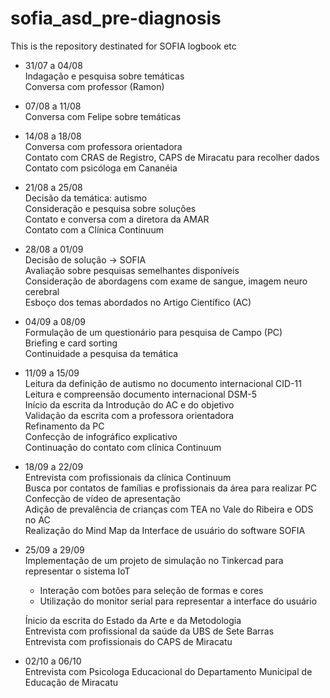# sofia_asd_pre-diagnosis
This is the repository destinated for SOFIA logbook etc

- 31/07 a 04/08 <br>
  Indagação e pesquisa sobre temáticas <br>
  Conversa com professor (Ramon) <br>

- 07/08 a 11/08 <br>
  Conversa com Felipe sobre temáticas <br>
 
- 14/08 a 18/08 <br>
  Conversa com professora orientadora <br>
  Contato com CRAS de Registro, CAPS de Miracatu para recolher dados <br>
  Contato com psicóloga em Cananéia <br>

- 21/08 a 25/08 <br>
  Decisão da temática: autismo <br>
  Consideração e pesquisa sobre soluções <br>
  Contato e conversa com a diretora da AMAR <br>
  Contato com a Clínica Continuum <br>

- 28/08 a 01/09 <br>
  Decisão de solução -> SOFIA <br>
  Avaliação sobre pesquisas semelhantes disponíveis <br>
  Consideração de abordagens com exame de sangue, imagem neuro cerebral <br>
  Esboço dos temas abordados no Artigo Científico (AC) <br>

- 04/09 a 08/09 <br>
  Formulação de um questionário para pesquisa de Campo (PC) <br>
  Briefing e card sorting <br>
  Continuidade a pesquisa da temática <br>

- 11/09 a 15/09 <br>
  Leitura da definição de autismo no documento internacional CID-11 <br>
  Leitura e compreensão documento internacional DSM-5 <br>
  Início da escrita da Introdução do AC e do objetivo <br>
  Validação da escrita com a professora orientadora <br>
  Refinamento da PC <br>
  Confecção de infográfico explicativo <br>
  Continuação do contato com clínica Continuum <br>

- 18/09 a 22/09 <br>
  Entrevista com profissionais da clínica Continuum <br>
  Busca por contatos de famílias e profissionais da área para realizar PC <br>
  Confecção de vídeo de apresentação <br>
  Adição de prevalência de crianças com TEA no Vale do Ribeira e ODS no AC <br>
  Realização do Mind Map da Interface de usuário do software SOFIA <br>

- 25/09 a 29/09 <br>
  Implementação de um projeto de simulação no Tinkercad para representar o sistema IoT
  - Interação com botões para seleção de formas e cores
  - Utilização do monitor serial para representar a interface do usuário
  
  Ínicio da escrita do Estado da Arte e da Metodologia <br>
  Entrevista com profissional da saúde da UBS de Sete Barras <br>
  Entrevista com profissionais do CAPS de Miracatu <br>

- 02/10 a 06/10 <br>
  Entrevista com Psicologa Educacional do Departamento Municipal de Educação de Miracatu <br>
  
